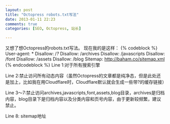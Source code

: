 ```yaml
---
layout: post
title: "Octopress robots.txt写法"
date: 2013-01-11 22:23
comments: true
categories: [SEO, Octopress, 站长]

---
```



又想了想Octopress的robots.txt写法。
现在我的是这样：
{% codeblock  %}
User-agent: *
Disallow: /*?*
Disallow: /archives
Disallow: /javascripts
Disallow: /font
Disallow: /assets
Disallow: /blog
Sitemap: http://baham.co/sitemap.xml
{% endcodeblock %}
Line 1:对于所有搜索引擎

Line 2:禁止访问所有动态内容（虽然Octopress的文章都是纯净态，但是此处还是加上，比如我在用Cloudflare时，Cloudflare默认就会生成一些带?的缓存链接）

Line 3～7:禁止访问archives,javascripts,font,assets,blog目录，archives是归档内容，blog目录下是归档内容以及分类内容和页号内容，由于更新较频繁，建议禁止。

Line 8: sitemap地址

